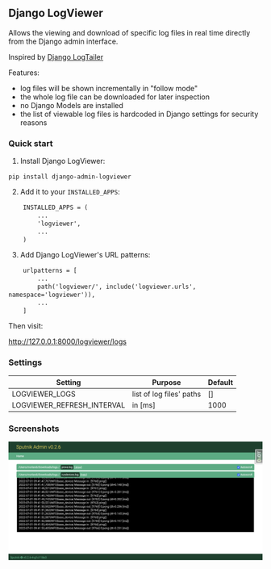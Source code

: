 ## Django LogViewer

Allows the viewing and download of specific log files in real time directly from the Django admin interface.

Inspired by [Django LogTailer](https://github.com/fireantology/django-logtailer)

Features:

- log files will be shown incrementally in "follow mode"
- the whole log file can be downloaded for later inspection
- no Django Models are installed
- the list of viewable log files is hardcoded in Django settings for security reasons


### Quick start

1) Install Django LogViewer:

```
pip install django-admin-logviewer
```

2) Add it to your `INSTALLED_APPS`:


```
    INSTALLED_APPS = (
        ...
        'logviewer',
        ...
    )
```

3) Add Django LogViewer's URL patterns:


```
    urlpatterns = [
        ...
        path('logviewer/', include('logviewer.urls', namespace='logviewer')),
        ...
    ]
```

Then visit:

http://127.0.0.1:8000/logviewer/logs


### Settings

| Setting | Purpose | Default |
|---|---|---|
| LOGVIEWER_LOGS | list of log files' paths | [] |
| LOGVIEWER_REFRESH_INTERVAL | in [ms] | 1000 |


### Screenshots

![index](./screenshots/index.png)

